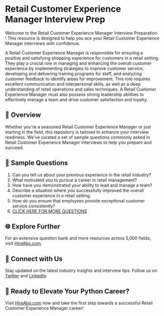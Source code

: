 # Retail Customer Experience Manager Interview Prep

Welcome to the Retail Customer Experience Manager Interview Preparation ! This resource is designed to help you ace your Retail Customer Experience Manager interviews with confidence.

A Retail Customer Experience Manager is responsible for ensuring a positive and satisfying shopping experience for customers in a retail setting. They play a crucial role in managing and enhancing the overall customer experience by implementing strategies to improve customer service, developing and delivering training programs for staff, and analyzing customer feedback to identify areas for improvement. This role requires excellent communication and interpersonal skills, as well as a deep understanding of retail operations and sales techniques. A Retail Customer Experience Manager must also possess strong leadership abilities to effectively manage a team and drive customer satisfaction and loyalty.

## 🚀 Overview

Whether you're a seasoned Retail Customer Experience Manager or just starting in the field, this repository is tailored to enhance your interview readiness. We've curated a set of sample questions commonly asked in Retail Customer Experience Manager interviews to help you prepare and succeed.

## 📝 Sample Questions

1. Can you tell us about your previous experience in the retail industry?
2. What motivated you to pursue a career in retail management?
3. How have you demonstrated your ability to lead and manage a team?
4. Describe a situation where you successfully improved the overall customer experience in a retail setting.
5. How do you ensure that employees provide exceptional customer service consistently?
6. [CLICK HERE FOR MORE QUESTIONS](https://hireabo.com/job/22_0_45/Retail%20Customer%20Experience%20Manager)

## 🌐 Explore Further

For an extensive question bank and more resources across 5,000 fields, visit [HireAbo.com](https://www.hireabo.com).

## 📱 Connect with Us

Stay updated on the latest industry insights and interview tips. Follow us on [Twitter](https://twitter.com/hireabo) and [LinkedIn](https://www.linkedin.com/in/hire-abo-3609972a8/).

## 🚀 Ready to Elevate Your Python Career?

Visit [HireAbo.com](https://www.hireabo.com) now and take the first step towards a successful Retail Customer Experience Manager career!